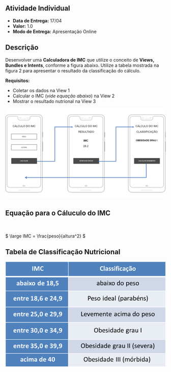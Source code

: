 ## Atividade Individual
* **Data de Entrega:** 17/04
* **Valor:** 1.0
* **Modo de Entrega:** Apresentação Online

## Descrição
Desenvolver uma **Calculadora de IMC** que utilize o conceito de **Views, Bundles e Intents**, conforme a figura abaixo. Utilize a tabela mostrada na figura 2 para apresentar o resultado da classificação do cálculo.

**Requisitos:**
+ Coletar os dados na View 1
+ Calcular o IMC (*vide equação abaixo*) na View 2
+ Mostrar o resultado nutrional na View 3

![Title](atividade_imc.png)

## Equação para o Cáluculo do IMC
<br><br> 
$
\large IMC = \frac{peso}{altura^2}
$

## Tabela de Classificação Nutricional
<p align="center" style="margin: auto;">
	<img src="tabela_imc.png">
</p>
